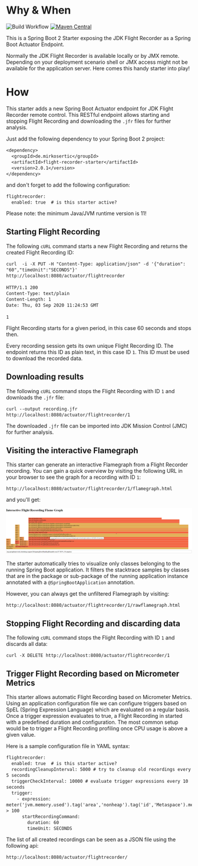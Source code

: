 # Why & When

![Build Workflow](https://github.com/mirkosertic/flight-recorder-starter/workflows/Build%20Workflow/badge.svg) [![Maven Central](https://maven-badges.herokuapp.com/maven-central/de.mirkosertic/flight-recorder-starter/badge.svg?style=plastic)](https://maven-badges.herokuapp.com/maven-central/de.mirkosertic/flight-recorder-starter)

This is a Spring Boot 2 Starter exposing the JDK Flight Recorder as a Spring Boot Actuator Endpoint.

Normally the JDK Flight Recorder is available locally or by JMX remote. Depending on your deployment 
scenario shell or JMX access might not be available for the application server. Here comes this handy
starter into play!

# How

This starter adds a new Spring Boot Actuator endpoint for JDK Flight Recorder remote control. This 
RESTful endpoint allows starting and stopping Flight Recording and downloading the `.jfr` files
for further analysis.

Just add the following dependency to your Spring Boot 2 project:

```
<dependency>
  <groupId>de.mirkosertic</groupId>
  <artifactId>flight-recorder-starter</artifactId>
  <version>2.0.1</version>
</dependency>
```

and don't forget to add the following configuration:

```
flightrecorder:
  enabled: true  # is this starter active?
``` 

Please note: the minimum Java/JVM runtime version is 11!

## Starting Flight Recording

The following `cURL` command starts a new Flight Recording and returns the created Flight Recording ID:

```
curl  -i -X PUT -H "Content-Type: application/json" -d '{"duration": "60","timeUnit":"SECONDS"}' http://localhost:8080/actuator/flightrecorder

HTTP/1.1 200 
Content-Type: text/plain
Content-Length: 1
Date: Thu, 03 Sep 2020 11:24:53 GMT

1
```

Flight Recording starts for a given period, in this case 60 seconds and stops then.

Every recording session gets its own unique Flight Recording ID. The endpoint returns
this ID as plain text, in this case ID `1`. This ID must be used to download the 
recorded data.

## Downloading results

The following `cURL` command stops the Flight Recording with ID `1` and downloads the `.jfr` file:

```
curl --output recording.jfr http://localhost:8080/actuator/flightrecorder/1
```

The downloaded `.jfr` file can be imported into JDK Mission Control (JMC) for further analysis.

## Visiting the interactive Flamegraph

This starter can generate an interactive Flamegraph from a Flight Recorder recording.
You can gain a quick overview by visiting the following URL in your browser to see 
the graph for a recording with ID `1`:

```
http://localhost:8080/actuator/flightrecorder/1/flamegraph.html
```

and you'll get:

![Flamegraph](docs/flamegraph.png)

The starter automatically tries to visualize only classes belonging to the running
Spring Boot application. It filters the stacktrace samples by classes that are in
the package or sub-package of the running application instance annotated with a
`@SpringBootApplication` annotation.

However, you can always get the unfiltered Flamegraph by visiting:

```
http://localhost:8080/actuator/flightrecorder/1/rawflamegraph.html
```

## Stopping Flight Recording and discarding data

The following `cURL` command stops the Flight Recording with ID `1` and discards all data:

```
curl -X DELETE http://localhost:8080/actuator/flightrecorder/1
```

## Trigger Flight Recording based on Micrometer Metrics

This starter allows automatic Flight Recording based on Micrometer Metrics.
Using an application configuration file we can configure triggers based on 
SpEL (Spring Expression Language) which are evaluated on a regular basis. Once
a trigger expression evaluates to true, a Flight Recording in started with
a predefined duration and configuration. The most common setup would be to
trigger a Flight Recording profiling once CPU usage is above a given value.

Here is a sample configuration file in YAML syntax:

```
flightrecorder:
  enabled: true  # is this starter active?
  recordingCleanupInterval: 5000 # try to cleanup old recordings every 5 seconds
  triggerCheckInterval: 10000 # evaluate trigger expressions every 10 seconds
  trigger:
    - expression: meter('jvm.memory.used').tag('area','nonheap').tag('id','Metaspace').measurement('value') > 100
      startRecordingCommand: 
        duration: 60
        timeUnit: SECONDS
``` 

The list of all created recordings can be seen as a JSON file using the following api:

```
http://localhost:8080/actuator/flightrecorder/
```
